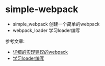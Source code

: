 # simple-webpack
- simple_webpack 创建一个简单的webpack
- webpack_loader 学习loader编写

参考文章:
- [详细的实现建议的webpack](https://mp.weixin.qq.com/s/hr6uLT_VKZ_xsHVOESJHHg)
- [学习loader编写](https://mp.weixin.qq.com/s/8glVzDGUiqGqLdcrVI6wSw)